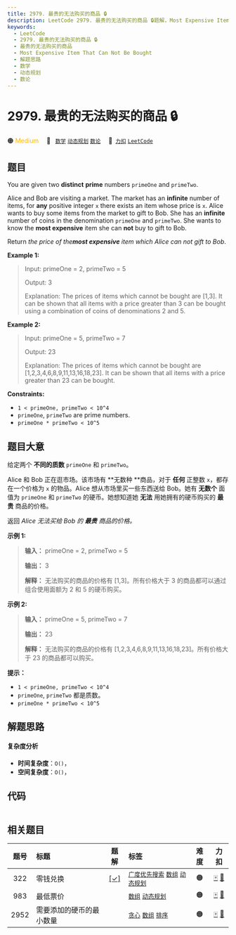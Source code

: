 ```yaml
---
title: 2979. 最贵的无法购买的商品 🔒
description: LeetCode 2979. 最贵的无法购买的商品 🔒题解，Most Expensive Item That Can Not Be Bought，包含解题思路、复杂度分析以及完整的 JavaScript 代码实现。
keywords:
  - LeetCode
  - 2979. 最贵的无法购买的商品 🔒
  - 最贵的无法购买的商品
  - Most Expensive Item That Can Not Be Bought
  - 解题思路
  - 数学
  - 动态规划
  - 数论
---
```


# 2979. 最贵的无法购买的商品 🔒

🟠 <font color=#ffb800>Medium</font>&emsp; 🔖&ensp; [`数学`](/tag/math.md) [`动态规划`](/tag/dynamic-programming.md) [`数论`](/tag/number-theory.md)&emsp; 🔗&ensp;[`力扣`](https://leetcode.cn/problems/most-expensive-item-that-can-not-be-bought) [`LeetCode`](https://leetcode.com/problems/most-expensive-item-that-can-not-be-bought)

## 题目

You are given two **distinct** **prime** numbers `primeOne` and `primeTwo`.

Alice and Bob are visiting a market. The market has an **infinite** number of
items, for **any** positive integer `x` there exists an item whose price is
`x`. Alice wants to buy some items from the market to gift to Bob. She has an
**infinite** number of coins in the denomination `primeOne` and `primeTwo`.
She wants to know the **most expensive** item she can **not** buy to gift to
Bob.

Return _the price of the**most expensive** item which Alice can not gift to
Bob_.



**Example 1:**

> Input: primeOne = 2, primeTwo = 5
> 
> Output: 3
> 
> Explanation: The prices of items which cannot be bought are [1,3]. It can be shown that all items with a price greater than 3 can be bought using a combination of coins of denominations 2 and 5.

**Example 2:**

> Input: primeOne = 5, primeTwo = 7
> 
> Output: 23
> 
> Explanation: The prices of items which cannot be bought are [1,2,3,4,6,8,9,11,13,16,18,23]. It can be shown that all items with a price greater than 23 can be bought.

**Constraints:**

  * `1 < primeOne, primeTwo < 10^4`
  * `primeOne`, `primeTwo` are prime numbers.
  * `primeOne * primeTwo < 10^5`


## 题目大意

给定两个 **不同的质数**  `primeOne` 和 `primeTwo`。

Alice 和 Bob 正在逛市场。该市场有 **无数种  **商品，对于 **任何** 正整数 `x`，都存在一个价格为 `x` 的物品。Alice
想从市场里买一些东西送给 Bob。她有 **无数个**  面值为 `primeOne` 和 `primeTwo` 的硬币。她想知道她 **无法**
用她拥有的硬币购买的 **最贵** 商品的价格。

返回 _Alice 无法买给  Bob 的 **最贵** 商品的价格。_



**示例 1:**

> 
> 
> 
> 
> 
> **输入：** primeOne = 2, primeTwo = 5
> 
> **输出：** 3
> 
> **解释：** 无法购买的商品的价格有 [1,3]。所有价格大于 3 的商品都可以通过组合使用面额为 2 和 5 的硬币购买。
> 
> 

**示例 2:**

> 
> 
> 
> 
> 
> **输入：** primeOne = 5, primeTwo = 7
> 
> **输出：** 23
> 
> **解释：** 无法购买的商品的价格有 [1,2,3,4,6,8,9,11,13,16,18,23]。所有价格大于 23 的商品都可以购买。
> 
> 



**提示：**

  * `1 < primeOne, primeTwo < 10^4`
  * `primeOne`, `primeTwo` 都是质数。
  * `primeOne * primeTwo < 10^5`


## 解题思路

#### 复杂度分析

- **时间复杂度**：`O()`，
- **空间复杂度**：`O()`，

## 代码

```javascript

```

## 相关题目

<!-- prettier-ignore -->
| 题号 | 标题 | 题解 | 标签 | 难度 | 力扣 |
| :------: | :------ | :------: | :------ | :------: | :------: |
| 322 | 零钱兑换 | [[✓]](/problem/0322.md) |  [`广度优先搜索`](/tag/breadth-first-search.md) [`数组`](/tag/array.md) [`动态规划`](/tag/dynamic-programming.md) | 🟠 | [🀄️](https://leetcode.cn/problems/coin-change) [🔗](https://leetcode.com/problems/coin-change) |
| 983 | 最低票价 |  |  [`数组`](/tag/array.md) [`动态规划`](/tag/dynamic-programming.md) | 🟠 | [🀄️](https://leetcode.cn/problems/minimum-cost-for-tickets) [🔗](https://leetcode.com/problems/minimum-cost-for-tickets) |
| 2952 | 需要添加的硬币的最小数量 |  |  [`贪心`](/tag/greedy.md) [`数组`](/tag/array.md) [`排序`](/tag/sorting.md) | 🟠 | [🀄️](https://leetcode.cn/problems/minimum-number-of-coins-to-be-added) [🔗](https://leetcode.com/problems/minimum-number-of-coins-to-be-added) |